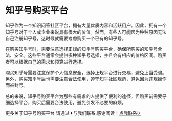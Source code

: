 # 知乎号购买平台

知乎作为一个知识问答社区平台，拥有大量优质内容和活跃用户。因此，拥有一个知乎号对于个人或企业来说具有很大的价值。然而，有些人可能因为种种原因无法自己注册知乎号，这时候就需要考虑购买一个已有的知乎号。

在购买知乎号时，需要注意选择正规的知乎号购买平台，确保所购买的知乎号合法、安全。这些平台通常会提供多种知乎号选择，并且会有相应的价格区间。购买者可以根据自己的需求和预算进行选择。

购买知乎号需要注意保护个人信息安全，选择正规平台进行交易，避免上当受骗。另外，购买知乎号后也需要注意合法使用，遵守知乎社区规范，避免因为违规操作而被封号。

总的来说，知乎号购买平台为那些有需求的人提供了便利的途径，但购买前需要仔细选择平台，购买后需要合法使用，避免引发不必要的麻烦。

更多关于知乎号购买平台 请通过✈与我们联系,感谢阅读！[点我联系✈](https://auth.G208.com)